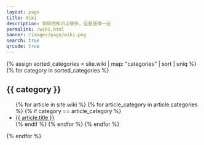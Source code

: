 ```yaml
---
layout: page
title: Wiki
description: 琐碎的知识点很多，但是值得一记
permalink: /wiki.html
banner: /images/page/wiki.png
search: true
qrcode: true
---
```


{% assign sorted_categories = site.wiki | map: "categories" | sort | uniq %}
{% for category in sorted_categories %}
  <h2 class="category__title mdi" id="{{ category}}" data-mdi-custom="{{ category | downcase }}">
    {{ category }}
  </h2>
  <ul class="categories">
    {% for article in site.wiki %}
      {% for article_category in article.categories %}
        {% if category == article_category %}        
          <li class="categories__item">
            <a class="categories__item__title" href="{{ article.url }}">
              {{ article.title }}
            </a>
          </li>
        {% endif %}
      {% endfor %}
    {% endfor %}
  </ul>
{% endfor %}